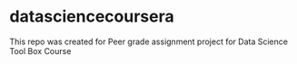 # datasciencecoursera
This repo was created for Peer grade assignment project for Data Science Tool Box Course
